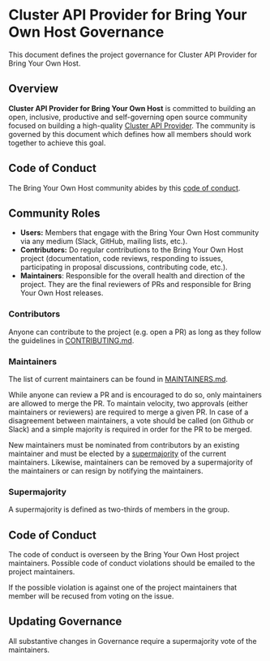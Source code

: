 # Cluster API Provider for Bring Your Own Host Governance

This document defines the project governance for Cluster API Provider for Bring Your Own Host.

## Overview

**Cluster API Provider for Bring Your Own Host** is committed to building an open, inclusive, productive and
self-governing open source community focused on building a high-quality
[Cluster API Provider](https://cluster-api.sigs.k8s.io/developer/providers/implementers-guide/overview.html). The
community is governed by this document which defines how all members should work
together to achieve this goal.

## Code of Conduct

The Bring Your Own Host community abides by this [code of conduct](CODE-OF-CONDUCT.md).

## Community Roles

* **Users:** Members that engage with the Bring Your Own Host community via any medium
  (Slack, GitHub, mailing lists, etc.).
* **Contributors:** Do regular contributions to the Bring Your Own Host project
  (documentation, code reviews, responding to issues, participating in proposal
  discussions, contributing code, etc.).
* **Maintainers**: Responsible for the overall health and direction of the
  project. They are the final reviewers of PRs and responsible for Bring Your Own Host
  releases.

### Contributors

Anyone can contribute to the project (e.g. open a PR) as long as they follow the
guidelines in [CONTRIBUTING.md](CONTRIBUTING.md).


### Maintainers

The list of current maintainers can be found in
[MAINTAINERS.md](MAINTAINERS.md).

While anyone can review a PR and is encouraged to do so, only maintainers are
allowed to merge the PR. To maintain velocity, two approvals (either maintainers or reviewers) are
required to merge a given PR. In case of a disagreement between maintainers, a
vote should be called (on Github or Slack) and a simple majority is required in
order for the PR to be merged.

New maintainers must be nominated from contributors by an existing maintainer
and must be elected by a [supermajority](#supermajority) of the current
maintainers. Likewise, maintainers can be removed by a supermajority of the
maintainers or can resign by notifying the maintainers.

### Supermajority

A supermajority is defined as two-thirds of members in the group.

## Code of Conduct

The code of conduct is overseen by the Bring Your Own Host project maintainers. Possible code
of conduct violations should be emailed to the project maintainers.

If the possible violation is against one of the project maintainers that member
will be recused from voting on the issue.

## Updating Governance

All substantive changes in Governance require a supermajority vote of the
maintainers.
